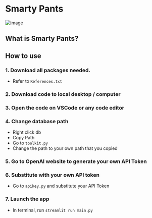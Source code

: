 # Smarty Pants
![image](https://github.com/yleeyilin/SmartyPants/assets/116061001/f77c5641-6f60-469c-b2d1-613044ef7024)

## What is Smarty Pants? 

## How to use 
### 1. Download all packages needed. 
- Refer to `References.txt`
### 2. Download code to local desktop / computer 
### 3. Open the code on VSCode or any code editor 
### 4. Change database path
- Right click db 
- Copy Path 
- Go to `toolkit.py`
- Change the path to your own path that you copied
### 5. Go to OpenAI website to generate your own API Token 
### 6. Substitute with your own API token 
- Go to `apikey.py` and substitute your API Token 
### 7. Launch the app
- In terminal, run `streamlit run main.py`
